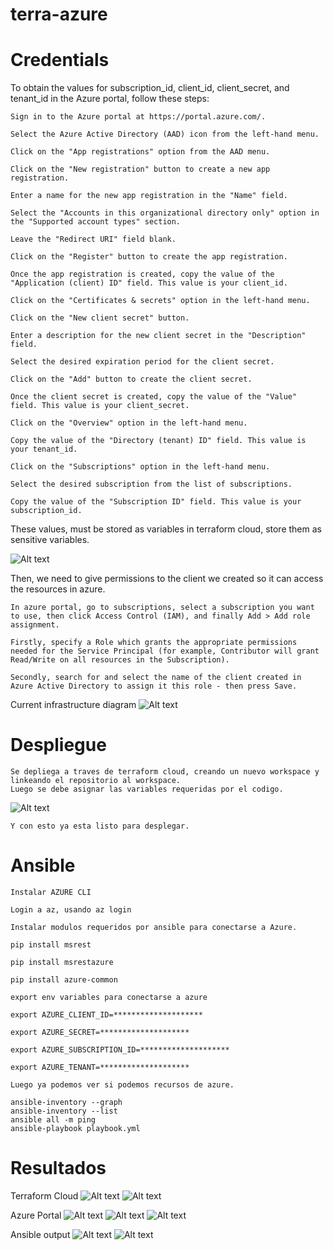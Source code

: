 # terra-azure

# Credentials
To obtain the values for subscription_id, client_id, client_secret, and tenant_id in the Azure portal, follow these steps:
```
Sign in to the Azure portal at https://portal.azure.com/.

Select the Azure Active Directory (AAD) icon from the left-hand menu.

Click on the "App registrations" option from the AAD menu.

Click on the "New registration" button to create a new app registration.

Enter a name for the new app registration in the "Name" field.

Select the "Accounts in this organizational directory only" option in the "Supported account types" section.

Leave the "Redirect URI" field blank.

Click on the "Register" button to create the app registration.

Once the app registration is created, copy the value of the "Application (client) ID" field. This value is your client_id.

Click on the "Certificates & secrets" option in the left-hand menu.

Click on the "New client secret" button.

Enter a description for the new client secret in the "Description" field.

Select the desired expiration period for the client secret.

Click on the "Add" button to create the client secret.

Once the client secret is created, copy the value of the "Value" field. This value is your client_secret.

Click on the "Overview" option in the left-hand menu.

Copy the value of the "Directory (tenant) ID" field. This value is your tenant_id.

Click on the "Subscriptions" option in the left-hand menu.

Select the desired subscription from the list of subscriptions.

Copy the value of the "Subscription ID" field. This value is your subscription_id.
```
These values, must be stored as variables in terraform cloud, store them as sensitive variables.

![Alt text](https://github.com/Jiolloker/terra-azure/blob/master/img/azure%20diagram.JPG)

Then, we need to give permissions to the client we created so it can access the resources in azure.
```
In azure portal, go to subscriptions, select a subscription you want to use, then click Access Control (IAM), and finally Add > Add role assignment.

Firstly, specify a Role which grants the appropriate permissions needed for the Service Principal (for example, Contributor will grant Read/Write on all resources in the Subscription). 

Secondly, search for and select the name of the client created in Azure Active Directory to assign it this role - then press Save.
```



Current infrastructure diagram
![Alt text](https://github.com/Jiolloker/terra-azure/blob/master/img/variables.JPG)

# Despliegue
```
Se depliega a traves de terraform cloud, creando un nuevo workspace y linkeando el repositorio al workspace.
Luego se debe asignar las variables requeridas por el codigo.
```

![Alt text](https://github.com/Jiolloker/terra-azure/blob/master/img/variables2.JPG)


```
Y con esto ya esta listo para desplegar.
```
# Ansible
```
Instalar AZURE CLI 

Login a az, usando az login

Instalar modulos requeridos por ansible para conectarse a Azure.

pip install msrest

pip install msrestazure

pip install azure-common

export env variables para conectarse a azure

export AZURE_CLIENT_ID=********************

export AZURE_SECRET=********************

export AZURE_SUBSCRIPTION_ID=********************

export AZURE_TENANT=********************

Luego ya podemos ver si podemos recursos de azure.

ansible-inventory --graph
ansible-inventory --list
ansible all -m ping
ansible-playbook playbook.yml
```

# Resultados
Terraform Cloud
![Alt text](https://github.com/Jiolloker/terra-azure/blob/master/img/terraform%20cloud%20deploy1.JPG)
![Alt text](https://github.com/Jiolloker/terra-azure/blob/master/img/terraform%20cloud%20deploy2.JPG)


Azure Portal
![Alt text](https://github.com/Jiolloker/terra-azure/blob/master/img/azure%20rg%20confirm.JPG)
![Alt text](https://github.com/Jiolloker/terra-azure/blob/master/img/1.jpg)
![Alt text](https://github.com/Jiolloker/terra-azure/blob/master/img/2.JPG)

Ansible output
![Alt text](https://github.com/Jiolloker/terra-azure/blob/master/img/ping.JPG)
![Alt text](https://github.com/Jiolloker/terra-azure/blob/master/img/playbook.JPG)

